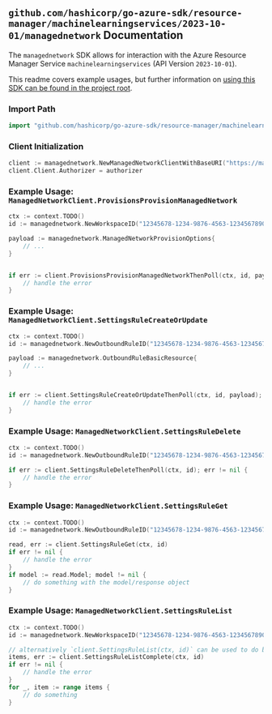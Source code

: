 
## `github.com/hashicorp/go-azure-sdk/resource-manager/machinelearningservices/2023-10-01/managednetwork` Documentation

The `managednetwork` SDK allows for interaction with the Azure Resource Manager Service `machinelearningservices` (API Version `2023-10-01`).

This readme covers example usages, but further information on [using this SDK can be found in the project root](https://github.com/hashicorp/go-azure-sdk/tree/main/docs).

### Import Path

```go
import "github.com/hashicorp/go-azure-sdk/resource-manager/machinelearningservices/2023-10-01/managednetwork"
```


### Client Initialization

```go
client := managednetwork.NewManagedNetworkClientWithBaseURI("https://management.azure.com")
client.Client.Authorizer = authorizer
```


### Example Usage: `ManagedNetworkClient.ProvisionsProvisionManagedNetwork`

```go
ctx := context.TODO()
id := managednetwork.NewWorkspaceID("12345678-1234-9876-4563-123456789012", "example-resource-group", "workspaceValue")

payload := managednetwork.ManagedNetworkProvisionOptions{
	// ...
}


if err := client.ProvisionsProvisionManagedNetworkThenPoll(ctx, id, payload); err != nil {
	// handle the error
}
```


### Example Usage: `ManagedNetworkClient.SettingsRuleCreateOrUpdate`

```go
ctx := context.TODO()
id := managednetwork.NewOutboundRuleID("12345678-1234-9876-4563-123456789012", "example-resource-group", "workspaceValue", "outboundRuleValue")

payload := managednetwork.OutboundRuleBasicResource{
	// ...
}


if err := client.SettingsRuleCreateOrUpdateThenPoll(ctx, id, payload); err != nil {
	// handle the error
}
```


### Example Usage: `ManagedNetworkClient.SettingsRuleDelete`

```go
ctx := context.TODO()
id := managednetwork.NewOutboundRuleID("12345678-1234-9876-4563-123456789012", "example-resource-group", "workspaceValue", "outboundRuleValue")

if err := client.SettingsRuleDeleteThenPoll(ctx, id); err != nil {
	// handle the error
}
```


### Example Usage: `ManagedNetworkClient.SettingsRuleGet`

```go
ctx := context.TODO()
id := managednetwork.NewOutboundRuleID("12345678-1234-9876-4563-123456789012", "example-resource-group", "workspaceValue", "outboundRuleValue")

read, err := client.SettingsRuleGet(ctx, id)
if err != nil {
	// handle the error
}
if model := read.Model; model != nil {
	// do something with the model/response object
}
```


### Example Usage: `ManagedNetworkClient.SettingsRuleList`

```go
ctx := context.TODO()
id := managednetwork.NewWorkspaceID("12345678-1234-9876-4563-123456789012", "example-resource-group", "workspaceValue")

// alternatively `client.SettingsRuleList(ctx, id)` can be used to do batched pagination
items, err := client.SettingsRuleListComplete(ctx, id)
if err != nil {
	// handle the error
}
for _, item := range items {
	// do something
}
```
